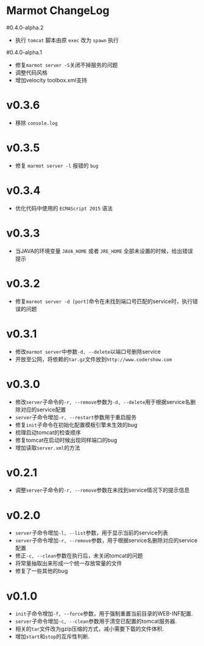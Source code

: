 # Marmot ChangeLog

#0.4.0-alpha.2

* 执行 `tomcat` 脚本由原 `exec` 改为 `spawn` 执行

#0.4.0-alpha.1

* 修复`marmot server -S`关闭不掉服务的问题
* 调整代码风格
* 增加velocity toolbox.xml支持

# v0.3.6

* 移除 `console.log`

# v0.3.5

* 修复 `marmot server -l` 报错的 `bug`

# v0.3.4

* 优化代码中使用的 `ECMAScript 2015` 语法

# v0.3.3

* 当JAVA的环境变量 `JAVA_HOME` 或者 `JRE_HOME` 全部未设置的时候，给出错误提示

# v0.3.2

* 修复`marmot server -d [port]`命令在未找到端口号匹配的service时，执行错误的问题

# v0.3.1

* 修改`marmot server`中参数`-d, --delete`以端口号删除service
* 开放至公网，将依赖的`tar.gz`文件放到`http://www.codershow.com`

# v0.3.0

* 修改`server`子命令的`-r, --remove`参数为`-d, --delete`用于根据service名删除对应的service配置
* `server`子命令增加`-r, --restart`参数用于重启服务
* 修复`init`子命令在初始化配置模板引擎未生效的bug
* 梳理启动tomcat的检查顺序
* 修复tomcat在启动时候出现同样端口的bug
* 增加读取`server.xml`的方法

# v0.2.1

* 调整`server`子命令的`-r, --remove`参数在未找到service情况下的提示信息

# v0.2.0

* `server`子命令增加`-l, --list`参数，用于显示当前的service列表
* `server`子命令增加`-r, --remove`参数，用于根据service名删除对应的service配置
* 修正`-c, --clean`参数在执行后，未关闭tomcat的问题
* 将常量抽取出来形成一个统一存放常量的文件
* 修复了一些其他的bug

# v0.1.0

* `init`子命令增加`-f, --force`参数，用于强制重置当前目录的WEB-INF配置.
* `server`子命令增加`-c, --clean`参数用于清空已配置的tomcat服务器.
* 相关的`tar`文件改为gzip压缩的方式，减小需要下载的文件体积.
* 增加`start`和`stop`的互斥性判断.
